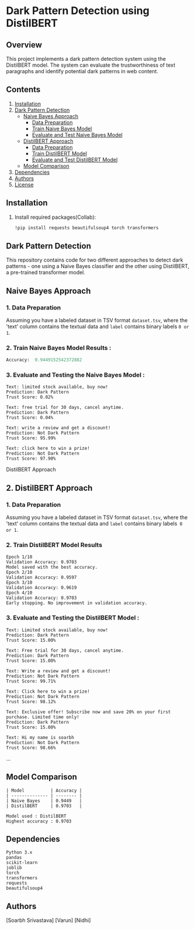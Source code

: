 # Dark Pattern Detection using DistilBERT

## Overview

This project implements a dark pattern detection system using the DistilBERT model. The system can evaluate the trustworthiness of text paragraphs and identify potential dark patterns in web content.

## Contents


1. [Installation](#installation)
2. [Dark Pattern Detection](#dark-pattern-detection)
   - [Naive Bayes Approach](#naive-bayes-approach)
     - [Data Preparation](#1-data-preparation)
     - [Train Naive Bayes Model](#2-train-naive-bayes-model)
     - [Evaluate and Test Naive Bayes Model](#3-evaluate-and-test-naive-bayes-model)
   - [DistilBERT Approach](#2-distilbert-approach)
     - [Data Preparation](#1-data-preparation-1)
     - [Train DistilBERT Model](#2-train-distilbert-model)
     - [Evaluate and Test DistilBERT Model](#3-evaluate-and-test-distilbert-model)
   - [Model Comparison](#model-comparison)
3. [Dependencies](#dependencies)
4. [Authors](#authors)
5. [License](#license)

## Installation

1. Install required packages(Collab):

   ```bash
   !pip install requests beautifulsoup4 torch transformers
   
## Dark Pattern Detection

This repository contains code for two different approaches to detect dark patterns - one using a Naive Bayes classifier and the other using DistilBERT, a pre-trained transformer model.

## Naive Bayes Approach

### 1. Data Preparation

Assuming you have a labeled dataset in TSV format `dataset.tsv`, where the 'text' column contains the textual data and `label` contains binary labels `0 or 1`.

### 2. Train Naive Bayes Model Results :

```python
Accuracy:  0.9449152542372882

```
### 3. Evaluate and Testing the Naive Bayes Model :
```
Text: limited stock available, buy now!
Prediction: Dark Pattern
Trust Score: 0.02%

Text: free trial for 30 days, cancel anytime.
Prediction: Dark Pattern
Trust Score: 0.04%

Text: write a review and get a discount!
Prediction: Not Dark Pattern
Trust Score: 95.99%

Text: click here to win a prize!
Prediction: Not Dark Pattern
Trust Score: 97.90%
```
DistilBERT Approach
## 2. DistilBERT Approach
### 1. Data Preparation
Assuming you have a labeled dataset in TSV format `dataset.tsv`, where the 'text' column contains the textual data and `label` contains binary labels` 0 or 1`.

### 2. Train DistilBERT Model Results 
```
Epoch 1/10
Validation Accuracy: 0.9703
Model saved with the best accuracy.
Epoch 2/10
Validation Accuracy: 0.9597
Epoch 3/10
Validation Accuracy: 0.9619
Epoch 4/10
Validation Accuracy: 0.9703
Early stopping. No improvement in validation accuracy.

```
### 3. Evaluate and Testing the DistilBERT Model :
```
Text: Limited stock available, buy now!
Prediction: Dark Pattern
Trust Score: 15.00%

Text: Free trial for 30 days, cancel anytime.
Prediction: Dark Pattern
Trust Score: 15.00%

Text: Write a review and get a discount!
Prediction: Not Dark Pattern
Trust Score: 99.71%

Text: Click here to win a prize!
Prediction: Not Dark Pattern
Trust Score: 98.12%

Text: Exclusive offer! Subscribe now and save 20% on your first purchase. Limited time only!
Prediction: Dark Pattern
Trust Score: 15.00%

Text: Hi my name is soarbh
Prediction: Not Dark Pattern
Trust Score: 98.66%
```
...

## Model Comparison
```
| Model          | Accuracy |
| -------------- | -------- |
| Naive Bayes    | 0.9449   |
| DistilBERT     | 0.9703   |

Model used : DistilBERT 
Highest accuracy : 0.9703
```
## Dependencies
```
Python 3.x
pandas
scikit-learn
joblib
torch
transformers
requests
beautifulsoup4
```
## Authors
[Soarbh Srivastava]
[Varun]
[Nidhi]
